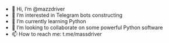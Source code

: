 - 👋 Hi, I’m @mazzdriver
- 👀 I’m interested in Telegram bots constructing 
- 🌱 I’m currently learning Python 
- 💞️ I’m looking to collaborate on some powerful Python software
- 📫 How to reach me: t.me/massdriver

<!---
mazzdriver/mazzdriver is a ✨ special ✨ repository because its `README.md` (this file) appears on your GitHub profile.
You can click the Preview link to take a look at your changes.
--->
